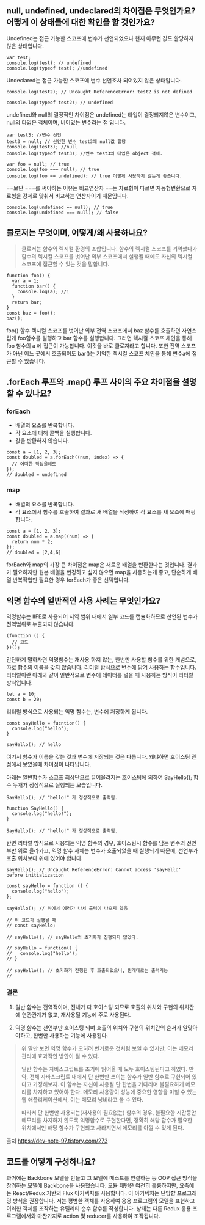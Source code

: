 ## null, undefined, undeclared의 차이점은 무엇인가요? 어떻게 이 상태들에 대한 확인을 할 것인가요?

Undefined는 접근 가능한 스코프에 변수가 선언되었으나 현재 아무런 값도 할당하지 않은 상태입니다.

```tsx
var test;
console.log(test); // undefined
console.log(typeof test); //undefined
```

Undeclared는 접근 가능한 스코프에 변수 선언조차 되어있지 않은 상태입니다.

```tsx
console.log(test2); // Uncaught ReferenceError: test2 is not defined

console.log(typeof test2); // undefined
```

undefined와 null의 결정적인 차이점은 undefined는 타입이 결정되지않은 변수이고, null의 타입은 객체이며, 비어있는 변수라는 점 입니다.

```tsx
var test3; //변수 선언
test3 = null; // 선언한 변수 test3에 null값 할당
console.log(test3); //null
console.log(typeof test3); //변수 test3의 타입은 object 객체.
```

```tsx
var foo = null; // true
console.log(foo === null); // true
console.log(foo == undefined); // true 이렇게 사용하지 않는게 좋습니다.
```

==보단 ===를 써야하는 이유는 비교연산자 ==는 자료형이 다르면 자동형변환으로 자료형을 강제로 맞춰서 비교하는 연산자이기 때문입니다.

```tsx
console.log(undefined == null); // true
console.log(undefined === null); // false
```

## 클로저는 무엇이며, 어떻게/왜 사용하나요?

<Blockquote>
클로저는 함수와 렉시컬 환경의 조합입니다. 함수의 렉시컬 스코프를 기억했다가 함수의 렉시컬 스코프를 벗어난 외부 스코프에서 실행될 때에도 자신의 렉시컬 스코프에 접근할 수 있는 것을 말합니다.
</Blockquote>

```tsx
function foo() {
  var a = 1;
  function bar() {
    console.log(a); //1
  }
  return bar;
}
const baz = foo();
baz();
```

foo() 함수 렉시컬 스코프를 벗어난 외부 전역 스코프에서 baz 함수를 호출하면 자연스럽게 foo함수를 실행하고 bar 함수를 실행합니다. 그러면 렉시컬 스코프 체인을 통해 foo 함수의 a 에 접근이 가능합니다. 이것을 바로 클로저라고 합니다. 또한 전역 스코프가 아닌 어느 곳에서 호출되어도 bar()는 기억한 렉시컬 스코프 체인을 통해 변수a에 접근할 수 있습니다.

## .forEach 루프와 .map() 루프 사이의 주요 차이점을 설명할 수 있나요?

### forEach

- 배열의 요소를 반복합니다.
- 각 요소에 대해 콜백을 실행합니다.
- 값을 반환하지 않습니다.

```tsx
const a = [1, 2, 3];
const doubled = a.forEach((num, index) => {
  // 어떠한 작업을해도
});
// doubled = undefined
```

### map

- 배열의 요소를 반복합니다.
- 각 요소에서 함수를 호출하여 결과로 새 배열을 작성하여 각 요소를 새 요소에 매핑합니다.

```tsx
const a = [1, 2, 3];
const doubled = a.map((num) => {
  return num * 2;
});
// doubled = [2,4,6]
```

forEach와 map의 가장 큰 차이점은 map은 새로운 배열을 반환한다는 것입니다. 결과가 필요하지만 원본 배열을 변경하고 싶지 않으면 map을 사용하는게 좋고, 단순하게 배열 반복작업만 필요한 경우 forEach가 좋은 선택입니다.

## 익명 함수의 일반적인 사용 사례는 무엇인가요?

익명함수는 IIFE로 사용되어 지역 범위 내에서 일부 코드를 캡슐화하므로 선언된 변수가 전역범위로 누출되지 않습니다.

```tsx
(function () {
  // 코드
})();
```

간단하게 말하자면 익명함수는 재사용 하지 않는, 한번만 사용할 함수를 위한 개념으로, 따로 함수의 이름을 갖지 않습니다. 리터럴 방식으로 변수에 담겨 사용하는 함수입니다.
리터럴이란 아래와 같이 일반적으로 변수에 데이터를 넣을 때 사용하는 방식이 리터럴 방식입니다.

```tsx
let a = 10;
const b = 20;
```

리터럴 방식으로 사용되는 익명 함수는, 변수에 저장하게 됩니다.

```tsx
const sayHello = fucntion() {
  console.log("hello");
}

sayHello(); // hello
```

여기서 함수가 이름을 갖는 것과 변수에 저장되는 것은 다릅니다. 왜냐하면 호이스팅 관점에서 보았을때 차이점이 나타납니다.

아래는 일반함수가 스코프 최상단으로 끌어올려지는 호이스팅에 의하여 SayHello(); 함수 두개가 정상적으로 실행되는 모습입니다.

```tsx
SayHello(); // "hello!" 가 정상적으로 출력됨.

function SayHello() {
  console.log("hello!");
}

SayHello(); // "hello!" 가 정상적으로 출력됨.
```

반면 리터럴 방식으로 사용되는 익명 함수의 경우, 호이스팅시 함수를 담는 변수의 선언부만 위로 올라가고, 익명 함수 자체는 변수가 호출되었을 때 실행되기 때문에, 선언부가 호출 위치보다 위에 있어야 합니다.

```tsx
sayHello(); // Uncaught ReferenceError: Cannot access 'sayHello' before initialization

const sayHello = function () {
  console.log("hello");
};

sayHello(); // 위에서 에러가 나서 출력이 나오지 않음

// 위 코드가 실행될 때
// const sayHello;

// sayHello(); // sayHello의 초기화가 진행되지 않았다.

// sayHello = function() {
//   console.log("hello");
// }

// sayHello(); // 초기화가 진행된 후 호출되었으니, 원래대로는 출력가능
//
```

### 결론

1. 일반 함수는 전역적이며, 전체가 다 호이스팅 되므로 호출의 위치와 구현의 위치간에 연관관계가 없고, 재사용될 기능에 주로 사용된다.

2. 익명 함수는 선언부만 호이스팅 되며 호출의 위치와 구현의 위치간의 순서가 알맞아야하고, 한번만 사용하는 기능에 사용된다.

<Blockquote>
위 말만 보면 익명 함수가 오히려 번거로운 것처럼 보일 수 있지만, 이는 메모리 관리에 효과적인 방안이 될 수 있다.

일반 함수는 자바스크립트를 초기에 읽어올 때 모두 호이스팅된다고 하였다. 만약, 전체 자바스크립트 내에서 단 한번만 쓰이는 함수가 일반 함수로 구현되어 있다고 가정해보자. 이 함수는 자신이 사용될 단 한번을 기다리며 불필요하게 메모리를 차지하고 있어야 한다. 메모리 사용량이 성능에 중요한 영향을 미칠 수 있는 웹 애플리케이션에서, 이는 메모리 낭비라고 볼 수 있다.

따라서 단 한번만 사용되는(재사용이 필요없는) 함수의 경우, 불필요한 시간동안 메모리를 차지하지 않도록 익명함수로 구현한다면, 정확히 해당 함수가 필요한 위치에서만 해당 함수가 구현되고 사라지면서 메모리를 아낄 수 있게 된다.

</Blockquote>

출처 https://dev-note-97.tistory.com/273

## 코드를 어떻게 구성하나요?

과거에는 Backbone 모델을 만들고 그 모델에 메소드를 연결하는 등 OOP 접근 방식을 장려하는 모델에 Backbone을 사용했습니다.
모듈 패턴은 여전히 훌륭하지만, 요즘에는 React/Redux 기반의 Flux 아키텍처를 사용합니다. 이 아키텍처는 단방향 프로그래밍 방식을 권장합니다. 저는 평범한 객체를 사용하여 응용 프로그램의 모델을 표현하고 이러한 객체를 조작하는 유틸리티 순수 함수를 작성합니다. 상태는 다른 Redux 응용 프로그램에서와 마찬가지로 action 및 reducer를 사용하여 조작됩니다.
